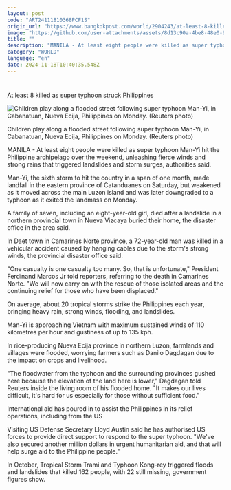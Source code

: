 ```yaml
---
layout: post
code: "ART24111810368PCF1S"
origin_url: "https://www.bangkokpost.com/world/2904243/at-least-8-killed-as-super-typhoon-struck-philippines"
image: "https://github.com/user-attachments/assets/8d13c90a-4be8-48e0-9117-4c7ae8dad79c"
title: ""
description: "MANILA - At least eight people were killed as super typhoon Man-Yi hit the Philippine archipelago over the weekend, unleashing fierce winds and strong rains that triggered landslides and storm surges, authorities said."
category: "WORLD"
language: "en"
date: 2024-11-18T10:40:35.548Z
---
```


# 

At least 8 killed as super typhoon struck Philippines

![Children play along a flooded street following super typhoon Man-Yi, in Cabanatuan, Nueva Ecija, Philippines on Monday. (Reuters photo)](https://github.com/user-attachments/assets/5f808754-4df4-4c31-8397-b04560f948f1)

Children play along a flooded street following super typhoon Man-Yi, in Cabanatuan, Nueva Ecija, Philippines on Monday. (Reuters photo)

MANILA - At least eight people were killed as super typhoon Man-Yi hit the Philippine archipelago over the weekend, unleashing fierce winds and strong rains that triggered landslides and storm surges, authorities said.

Man-Yi, the sixth storm to hit the country in a span of one month, made landfall in the eastern province of Catanduanes on Saturday, but weakened as it moved across the main Luzon island and was later downgraded to a typhoon as it exited the landmass on Monday.

A family of seven, including an eight-year-old girl, died after a landslide in a northern provincial town in Nueva Vizcaya buried their home, the disaster office in the area said.

In Daet town in Camarines Norte province, a 72-year-old man was killed in a vehicular accident caused by hanging cables due to the storm's strong winds, the provincial disaster office said.

"One casualty is one casualty too many. So, that is unfortunate," President Ferdinand Marcos Jr told reporters, referring to the death in Camarines Norte. "We will now carry on with the rescue of those isolated areas and the continuing relief for those who have been displaced."

On average, about 20 tropical storms strike the Philippines each year, bringing heavy rain, strong winds, flooding, and landslides.

Man-Yi is approaching Vietnam with maximum sustained winds of 110 kilometres per hour and gustiness of up to 135 kph.

In rice-producing Nueva Ecija province in northern Luzon, farmlands and villages were flooded, worrying farmers such as Danilo Dagdagan due to the impact on crops and livelihood.

"The floodwater from the typhoon and the surrounding provinces gushed here because the elevation of the land here is lower," Dagdagan told Reuters inside the living room of his flooded home. "It makes our lives difficult, it's hard for us especially for those without sufficient food."

International aid has poured in to assist the Philippines in its relief operations, including from the US

Visiting US Defense Secretary Lloyd Austin said he has authorised US forces to provide direct support to respond to the super typhoon. "We've also secured another million dollars in urgent humanitarian aid, and that will help surge aid to the Philippine people."

In October, Tropical Storm Trami and Typhoon Kong-rey triggered floods and landslides that killed 162 people, with 22 still missing, government figures show.